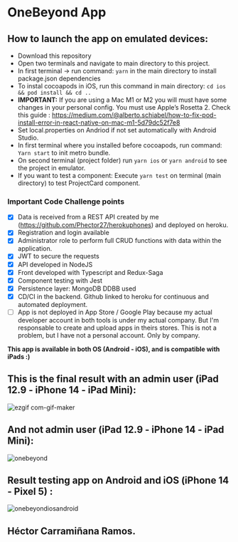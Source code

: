 # OneBeyond App

## How to launch the app on emulated devices:

- Download this repository
- Open two terminals and navigate to main directory to this project.
- In first terminal -> run command: `yarn` in the main directory to install package.json dependencies
- To instal cocoapods in iOS, run this command in main directory: `cd ios && pod install && cd ..` 
- **IMPORTANT:** If you are using a Mac M1 or M2 you will must have some changes in your personal config. You must use Apple’s Rosetta 2. Check this guide : https://medium.com/@alberto.schiabel/how-to-fix-pod-install-error-in-react-native-on-mac-m1-5d79dc52f7e8
- Set local.properties on Andriod if not set automatically with Android Studio.
- In first terminal where you installed before cocoapods, run command: `Yarn start` to init metro bundle.
- On second terminal (project folder) run `yarn ios` or `yarn android` to see the project in emulator.
- If you want to test a component: Execute `yarn test` on terminal (main directory) to test ProjectCard component.

### Important Code Challenge points
- [X] Data is received from a REST API created by me (https://github.com/Phector27/herokuphones) and deployed on heroku.
- [X] Registration and login available
- [X] Administrator role to perform full CRUD functions with data within the application.
- [X] JWT to secure the requests
- [X] API developed in NodeJS
- [X] Front developed with Typescript and Redux-Saga
- [X] Component testing with Jest
- [X] Persistence layer: MongoDB DDBB used
- [X] CD/CI in the backend. Github linked to heroku for continuous and automated deployment.
- [ ] App is not deployed in App Store / Google Play because my actual developer account in both tools is under my actual company. But I'm responsable to create and upload apps in theirs stores. This is not a problem, but I have not a personal account. Only by company.

**This app is available in both OS (Android - iOS), and is compatible with iPads :)**

## This is the final result with an admin user (iPad 12.9 - iPhone 14 - iPad Mini):
![ezgif com-gif-maker](https://user-images.githubusercontent.com/65594529/195928039-8f8d817a-0f2b-4a62-8da0-e8733714d49a.gif)


## And not admin user (iPad 12.9 - iPhone 14 - iPad Mini):
![onebeyond](https://user-images.githubusercontent.com/65594529/195923774-96493184-dbc4-4bc3-a2d5-affb4e7663ad.gif)


## Result testing app on Android and iOS (iPhone 14 - Pixel 5) :
![onebeyondiosandroid](https://user-images.githubusercontent.com/65594529/195923849-83c983ed-cf78-47ad-a9e4-1ee4d1358451.gif)


## Héctor Carramiñana Ramos.
